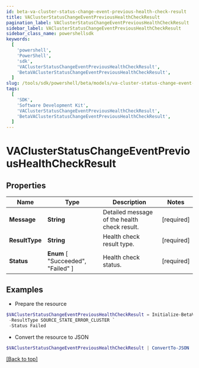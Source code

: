 ```yaml
---
id: beta-va-cluster-status-change-event-previous-health-check-result
title: VAClusterStatusChangeEventPreviousHealthCheckResult
pagination_label: VAClusterStatusChangeEventPreviousHealthCheckResult
sidebar_label: VAClusterStatusChangeEventPreviousHealthCheckResult
sidebar_class_name: powershellsdk
keywords:
  [
    'powershell',
    'PowerShell',
    'sdk',
    'VAClusterStatusChangeEventPreviousHealthCheckResult',
    'BetaVAClusterStatusChangeEventPreviousHealthCheckResult',
  ]
slug: /tools/sdk/powershell/beta/models/va-cluster-status-change-event-previous-health-check-result
tags:
  [
    'SDK',
    'Software Development Kit',
    'VAClusterStatusChangeEventPreviousHealthCheckResult',
    'BetaVAClusterStatusChangeEventPreviousHealthCheckResult',
  ]
---
```


# VAClusterStatusChangeEventPreviousHealthCheckResult

## Properties

| Name | Type | Description | Notes |
| --- | --- | --- | --- |
| **Message** | **String** | Detailed message of the health check result. | [required] |
| **ResultType** | **String** | Health check result type. | [required] |
| **Status** | **Enum** [ "Succeeded", "Failed" ] | Health check status. | [required] |

## Examples

- Prepare the resource

```powershell
$VAClusterStatusChangeEventPreviousHealthCheckResult = Initialize-BetaVAClusterStatusChangeEventPreviousHealthCheckResult  -Message Test Connection failed with exception. Error message - java.lang Exception `
 -ResultType SOURCE_STATE_ERROR_CLUSTER `
 -Status Failed
```

- Convert the resource to JSON

```powershell
$VAClusterStatusChangeEventPreviousHealthCheckResult | ConvertTo-JSON
```

[[Back to top]](#)
